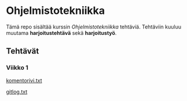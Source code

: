 # Ohjelmistotekniikka #

Tämä repo sisältää kurssin *Ohjelmistotekniikka* tehtäviä.
Tehtäviin kuuluu muutama **harjoitustehtävä** sekä **harjoitustyö**.

## Tehtävät ##

### Viikko 1 ###
[komentorivi.txt](https://github.com/hilliaho/ot-harjoitustyo/blob/master/laskarit/viikko1/gitlog.txt)

[gitlog.txt](https://github.com/hilliaho/ot-harjoitustyo/blob/master/laskarit/viikko1/komentorivi.txt)
